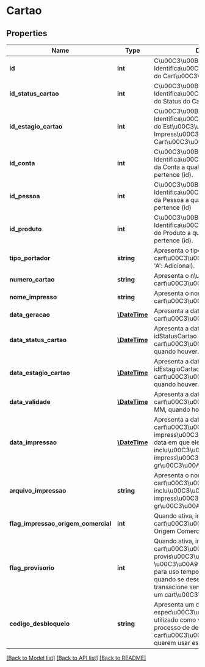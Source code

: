 # Cartao

## Properties
Name | Type | Description | Notes
------------ | ------------- | ------------- | -------------
**id** | **int** | C\u00C3\u00B3digo de Identifica\u00C3\u00A7\u00C3\u00A3o do Cart\u00C3\u00A3o (id). | [optional] 
**id_status_cartao** | **int** | C\u00C3\u00B3digo de Identifica\u00C3\u00A7\u00C3\u00A3o do Status do Cart\u00C3\u00A3o (id). | [optional] 
**id_estagio_cartao** | **int** | C\u00C3\u00B3digo de Identifica\u00C3\u00A7\u00C3\u00A3o do Est\u00C3\u00A1gio de Impress\u00C3\u00A3o do Cart\u00C3\u00A3o (id). | [optional] 
**id_conta** | **int** | C\u00C3\u00B3digo de Identifica\u00C3\u00A7\u00C3\u00A3o da Conta a qual o cart\u00C3\u00A3o pertence (id). | [optional] 
**id_pessoa** | **int** | C\u00C3\u00B3digo de Identifica\u00C3\u00A7\u00C3\u00A3o da Pessoa a qual o cart\u00C3\u00A3o pertence (id) | [optional] 
**id_produto** | **int** | C\u00C3\u00B3digo de Identifica\u00C3\u00A7\u00C3\u00A3o do Produto a qual o cart\u00C3\u00A3o pertence (id). | [optional] 
**tipo_portador** | **string** | Apresenta o tipo do Portador do cart\u00C3\u00A3o, sendo: (&#39;T&#39;: Titular, &#39;A&#39;: Adicional). | [optional] 
**numero_cartao** | **string** | Apresenta o n\u00C3\u00BAmero do cart\u00C3\u00A3o. | [optional] 
**nome_impresso** | **string** | Apresenta o nome impresso no cart\u00C3\u00A3o. | [optional] 
**data_geracao** | [**\DateTime**](\DateTime.md) | Apresenta a data em que o cart\u00C3\u00A3o foi gerado. | [optional] 
**data_status_cartao** | [**\DateTime**](\DateTime.md) | Apresenta a data em que o idStatusCartao atual do cart\u00C3\u00A3o fora aplicado, quando houver. | [optional] 
**data_estagio_cartao** | [**\DateTime**](\DateTime.md) | Apresenta a data em que o idEstagioCartao atual do cart\u00C3\u00A3o fora aplicado, quando houver. | [optional] 
**data_validade** | [**\DateTime**](\DateTime.md) | Apresenta a data de validade do cart\u00C3\u00A3o em formato yyyy-MM, quando houver. | [optional] 
**data_impressao** | [**\DateTime**](\DateTime.md) | Apresenta a data em que o cart\u00C3\u00A3o fora impresso, caso impress\u00C3\u00A3o em loja, ou a data em que ele fora inclu\u00C3\u00ADdo no arquivo para impress\u00C3\u00A3o via gr\u00C3\u00A1fica. | [optional] 
**arquivo_impressao** | **string** | Apresenta o nome do arquivo onde o cart\u00C3\u00A3o fora inclu\u00C3\u00ADdo para impress\u00C3\u00A3o por uma gr\u00C3\u00A1fica, quando houver. | [optional] 
**flag_impressao_origem_comercial** | **int** | Quando ativa, indica que o cart\u00C3\u00A3o fora impresso na Origem Comercial. | [optional] 
**flag_provisorio** | **int** | Quando ativa, indica que o cart\u00C3\u00A3o \u00C3\u00A9 provis\u00C3\u00B3rio. Ou seja, \u00C3\u00A9 um cart\u00C3\u00A3o para uso tempor\u00C3\u00A1rio quando se deseja permitir que o cliente transacione sem que ele tenha recebido um cart\u00C3\u00A3o definitivo. | [optional] 
**codigo_desbloqueio** | **string** | Apresenta um c\u00C3\u00B3digo espec\u00C3\u00ADfico para ser utilizado como vari\u00C3\u00A1vel no processo de desbloqueio do cart\u00C3\u00A3o para emissores que querem usar esta funcionalidade. | [optional] 

[[Back to Model list]](../README.md#documentation-for-models) [[Back to API list]](../README.md#documentation-for-api-endpoints) [[Back to README]](../README.md)


